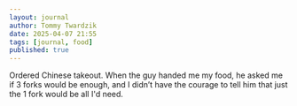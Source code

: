 ```yaml
---
layout: journal
author: Tommy Twardzik
date: 2025-04-07 21:55
tags: [journal, food]
published: true
---
```


Ordered Chinese takeout. When the guy handed me my food, he asked me if 3 forks would be enough, and I didn’t have the courage to tell him that just the 1 fork would be all I'd need.